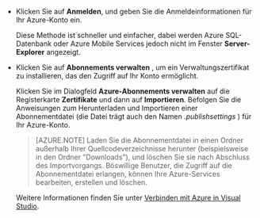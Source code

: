 
* Klicken Sie auf **Anmelden**, und geben Sie die Anmeldeinformationen für Ihr Azure-Konto ein.
  
  Diese Methode ist schneller und einfacher, dabei werden Azure SQL-Datenbank oder Azure Mobile Services jedoch nicht im Fenster **Server-Explorer** angezeigt.
* Klicken Sie auf **Abonnements verwalten** , um ein Verwaltungszertifikat zu installieren, das den Zugriff auf Ihr Konto ermöglicht.
  
  Klicken Sie im Dialogfeld **Azure-Abonnements verwalten** auf die Registerkarte **Zertifikate** und dann auf **Importieren**. Befolgen Sie die Anweisungen zum Herunterladen und Importieren einer Abonnementdatei (die Datei trägt auch den Namen *.publishsettings* ) für Ihr Azure-Konto.

     > [AZURE.NOTE] Laden Sie die Abonnementdatei in einen Ordner außerhalb Ihrer Quellcodeverzeichnisse herunter (beispielsweise in den Ordner "Downloads"), und löschen Sie sie nach Abschluss des Importvorgangs. Böswillige Benutzer, die Zugriff auf die Abonnementdatei erlangen, können Ihre Azure-Services bearbeiten, erstellen und löschen.

   Weitere Informationen finden Sie unter [Verbinden mit Azure in Visual Studio](http://go.microsoft.com/fwlink/?LinkId=324796).



<!--HONumber=Jan17_HO3-->


